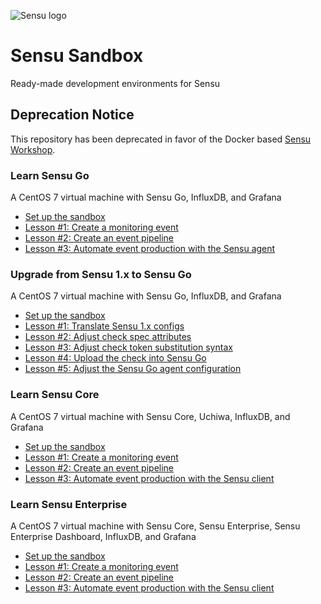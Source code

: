 ![Sensu logo](/images/sensu-logo.png)


# Sensu Sandbox
Ready-made development environments for Sensu

## Deprecation Notice
This repository has been deprecated in favor of the Docker based [Sensu Workshop](https://github.com/sensu/sensu-go-workshop).

### Learn Sensu Go
A CentOS 7 virtual machine with Sensu Go, InfluxDB, and Grafana

- [Set up the sandbox](https://docs.sensu.io/sensu-go/latest/getting-started/sandbox/#set-up-the-sandbox)
- [Lesson \#1: Create a monitoring event](https://docs.sensu.io/sensu-go/latest/getting-started/sandbox/#lesson-1-create-a-sensu-monitoring-event)
- [Lesson \#2: Create an event pipeline](https://docs.sensu.io/sensu-go/latest/getting-started/sandbox/#lesson-2-pipe-keepalive-events-into-slack)
- [Lesson \#3: Automate event production with the Sensu agent](https://docs.sensu.io/sensu-go/latest/getting-started/sandbox/#lesson-3-automate-event-production-with-the-sensu-agent)

### Upgrade from Sensu 1.x to Sensu Go
A CentOS 7 virtual machine with Sensu Go, InfluxDB, and Grafana

- [Set up the sandbox](sensu-go/lesson_plans/check-upgrade#set-up-the-sandbox)
- [Lesson \#1: Translate Sensu 1.x configs](sensu-go/lesson_plans/check-upgrade#lesson-1-translate-sensu-1x-configs)
- [Lesson \#2: Adjust check spec attributes](sensu-go/lesson_plans/check-upgrade#lesson-2-adjust-check-spec-attributes)
- [Lesson \#3: Adjust check token substitution syntax](sensu-go/lesson_plans/check-upgrade#lesson-3-adjust-check-token-substitution-syntax)
- [Lesson \#4: Upload the check into Sensu Go](sensu-go/lesson_plans/check-upgrade#lesson-4-upload-the-check-into-sensu-go)
- [Lesson \#5: Adjust the Sensu Go agent configuration](sensu-go/lesson_plans/check-upgrade#lesson-5-adjust-the-sensu-go-agent-configuration)

### Learn Sensu Core
A CentOS 7 virtual machine with Sensu Core, Uchiwa, InfluxDB, and Grafana

- [Set up the sandbox](sensu/core#set-up-the-sandbox)
- [Lesson \#1: Create a monitoring event](sensu/core#lesson-1-create-a-monitoring-event)
- [Lesson \#2: Create an event pipeline](sensu/core#lesson-2-pipe-events-into-slack)
- [Lesson \#3: Automate event production with the Sensu client](sensu/core#lesson-3-automate-event-production-with-the-sensu-client)

### Learn Sensu Enterprise
A CentOS 7 virtual machine with Sensu Core, Sensu Enterprise, Sensu Enterprise Dashboard, InfluxDB, and Grafana

- [Set up the sandbox](sensu/enterprise#set-up-the-sandbox)
- [Lesson \#1: Create a monitoring event](sensu/enterprise#lesson-1-create-a-monitoring-event)
- [Lesson \#2: Create an event pipeline](sensu/enterprise#lesson-2-pipe-events-into-slack)
- [Lesson \#3: Automate event production with the Sensu client](sensu/enterprise#lesson-3-automate-event-production-with-the-sensu-client)

